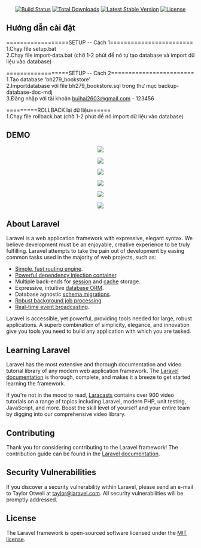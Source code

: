 <p align="center">
<a href="https://travis-ci.org/laravel/framework"><img src="https://travis-ci.org/laravel/framework.svg" alt="Build Status"></a>
<a href="https://packagist.org/packages/laravel/framework"><img src="https://poser.pugx.org/laravel/framework/d/total.svg" alt="Total Downloads"></a>
<a href="https://packagist.org/packages/laravel/framework"><img src="https://poser.pugx.org/laravel/framework/v/stable.svg" alt="Latest Stable Version"></a>
<a href="https://packagist.org/packages/laravel/framework"><img src="https://poser.pugx.org/laravel/framework/license.svg" alt="License"></a>
</p>


## Hướng dẫn cài đặt


==================SETUP  --  Cách 1========================<br>
1.Chạy file setup.bat <br>
2.Chạy file import-data.bat (chờ 1-2 phút để nó tự tạo database và import dữ liệu vào database)<br>


==================SETUP  --  Cách 2========================<br>
1.Tạo database 'bh279_bookstore'<br>
2.Importdatabase với file bh279_bookstore.sql trong thư mục backup-database-doc-mdj<br>
3.Đăng nhập với tài khoản buihai2603@gmail.com - 123456<br>



=========ROLLBACK lại dữ liệu======<br>
1.Chạy file rollback.bat (chờ 1-2 phút để nó import dữ liệu vào database)<br>

## DEMO

<p align="center"><img src="http://i.imgur.com/NPti9Jf.png"></p>
<p align="center"><img src="http://i.imgur.com/zErhuJA.png"></p>
<p align="center"><img src="http://i.imgur.com/Rq2aBLu.png"></p>
<p align="center"><img src="http://i.imgur.com/HTZUgIq.png"></p>
<p align="center"><img src="http://i.imgur.com/iZRqqEw.png"></p>
<p align="center"><img src="http://i.imgur.com/Mijs78s.png"></p>

## About Laravel

Laravel is a web application framework with expressive, elegant syntax. We believe development must be an enjoyable, creative experience to be truly fulfilling. Laravel attempts to take the pain out of development by easing common tasks used in the majority of web projects, such as:

- [Simple, fast routing engine](https://laravel.com/docs/routing).
- [Powerful dependency injection container](https://laravel.com/docs/container).
- Multiple back-ends for [session](https://laravel.com/docs/session) and [cache](https://laravel.com/docs/cache) storage.
- Expressive, intuitive [database ORM](https://laravel.com/docs/eloquent).
- Database agnostic [schema migrations](https://laravel.com/docs/migrations).
- [Robust background job processing](https://laravel.com/docs/queues).
- [Real-time event broadcasting](https://laravel.com/docs/broadcasting).

Laravel is accessible, yet powerful, providing tools needed for large, robust applications. A superb combination of simplicity, elegance, and innovation give you tools you need to build any application with which you are tasked.

## Learning Laravel

Laravel has the most extensive and thorough documentation and video tutorial library of any modern web application framework. The [Laravel documentation](https://laravel.com/docs) is thorough, complete, and makes it a breeze to get started learning the framework.

If you're not in the mood to read, [Laracasts](https://laracasts.com) contains over 900 video tutorials on a range of topics including Laravel, modern PHP, unit testing, JavaScript, and more. Boost the skill level of yourself and your entire team by digging into our comprehensive video library.

## Contributing

Thank you for considering contributing to the Laravel framework! The contribution guide can be found in the [Laravel documentation](http://laravel.com/docs/contributions).

## Security Vulnerabilities

If you discover a security vulnerability within Laravel, please send an e-mail to Taylor Otwell at taylor@laravel.com. All security vulnerabilities will be promptly addressed.

## License

The Laravel framework is open-sourced software licensed under the [MIT license](http://opensource.org/licenses/MIT).
